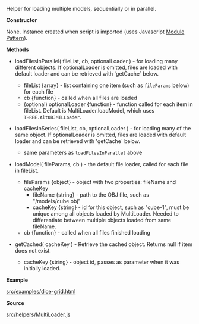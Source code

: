 Helper for loading multiple models, sequentially or in parallel. 

**Constructor**

None. Instance created when script is imported (uses Javascript [Module Pattern](http://toddmotto.com/mastering-the-module-pattern/)).

**Methods**

* loadFilesInParallel( fileList, cb, optionalLoader ) - for loading many different objects. If optionalLoader is omitted, files are loaded with default loader and can be retrieved with 'getCache` below.
    * fileList {array} - list containing one item (such as `fileParams` below) for each file
    * cb {function} - called when all files are loaded
    * (optional) optionalLoader {function} - function called for each item in fileList. Default is MultiLoader.loadModel, which uses `THREE.AltOBJMTLLoader`.

* loadFilesInSeries( fileList, cb, optionalLoader ) - for loading many of the same object.   If optionalLoader is omitted, files are loaded with default loader and can be retrieved with 'getCache` below.
    * same parameters as `loadFilesInParallel` above

* loadModel( fileParams, cb ) - the default file loader, called for each file in fileList.
    * fileParams {object} - object with two properties: fileName and cacheKey
        * fileName {string} - path to the OBJ file, such as "/models/cube.obj"
        * cacheKey {string} - id for this object, such as "cube-1", must be unique among all objects loaded by MultiLoader. Needed to differentiate between multiple objects loaded from same fileName. 
    * cb {function} - called when all files finished loading

* getCached( cacheKey ) - Retrieve the cached object. Returns null if item does not exist. 
    * cacheKey {string} - object id, passes as parameter when it was initially loaded.

**Example**

[src/examples/dice-grid.html](https://github.com/AltspaceVR/AltspaceSDK/blob/master/examples/dice-grid.html)

**Source**

[src/helpers/MultiLoader.js](https://github.com/AltspaceVR/AltspaceSDK/blob/master/src/helpers/MultiLoader.js)


